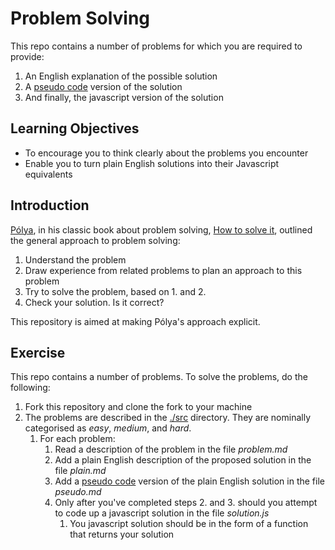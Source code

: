 # Problem Solving

This repo contains a number of problems for which you are required to provide:

1. An English explanation of the possible solution
2. A [pseudo code](https://en.wikipedia.org/wiki/Pseudocode) version of the solution
3. And finally, the javascript version of the solution

## Learning Objectives

+ To encourage you to think clearly about the problems you encounter
+ Enable you to turn plain English solutions into their Javascript equivalents

## Introduction

[Pólya](https://en.wikipedia.org/wiki/George_P%C3%B3lya), in his classic book about problem solving, [How to solve it](https://www.amazon.co.uk/How-Solve-Mathematical-Penguin-Science/dp/0140124993), outlined the general approach to problem solving:

1. Understand the problem
2. Draw experience from related problems to plan an approach to this problem
3. Try to solve the problem, based on 1. and 2.
4. Check your solution. Is it correct?

This repository is aimed at making Pólya's approach explicit.

## Exercise

This repo contains a number of problems. To solve the problems, do the following:

1. Fork this repository and clone the fork to your machine
2. The problems are described in the [./src](./src) directory. They are nominally categorised as _easy_, _medium_, and _hard_.
    1. For each problem:
        1. Read a description of the problem in the file _problem.md_
        2. Add a plain English description of the proposed solution in the file _plain.md_
        3. Add a [pseudo code](https://en.wikipedia.org/wiki/Pseudocode) version of the plain English solution in the file _pseudo.md_
        4. Only after you've completed steps 2. and 3. should you attempt to code up a javascript solution in the file _solution.js_
            1. You javascript solution should be in the form of a function that returns your solution

